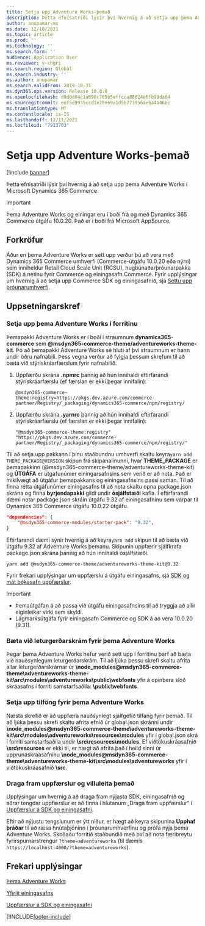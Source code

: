 ```yaml
---
title: Setja upp Adventure Works-þemað
description: Þetta efnisatriði lýsir því hvernig á að setja upp þema Adventure Works í Microsoft Dynamics 365 Commerce.
author: anupamar-ms
ms.date: 12/10/2021
ms.topic: article
ms.prod: ''
ms.technology: ''
ms.search.form: ''
audience: Application User
ms.reviewer: v-chgri
ms.search.region: Global
ms.search.industry: ''
ms.author: anupamar
ms.search.validFrom: 2019-10-31
ms.dyn365.ops.version: Release 10.0.8
ms.openlocfilehash: d9d0d04c1a698c765b5effcca88624e6fb99da64
ms.sourcegitcommit: eef5d9935ccd1e20e69a1d5b773956aeba4a46bc
ms.translationtype: MT
ms.contentlocale: is-IS
ms.lasthandoff: 12/11/2021
ms.locfileid: "7913703"
---
```

# <a name="install-the-adventure-works-theme"></a>Setja upp Adventure Works-þemað

[!include [banner](includes/banner.md)]

Þetta efnisatriði lýsir því hvernig á að setja upp þema Adventure Works í Microsoft Dynamics 365 Commerce. 

> [!IMPORTANT]
> Þema Adventure Works og einingar eru í boði frá og með Dynamics 365 Commerce útgáfu 10.0.20. Það er í boði frá Microsoft AppSource.

## <a name="prerequisites"></a>Forkröfur

Áður en þema Adventure Works er sett upp verður þú að vera með Dynamics 365 Commerce umhverfi (Commerce-útgáfu 10.0.20 eða nýrri) sem inniheldur Retail Cloud Scale Unit (RCSU), hugbúnaðarþróunarpakka (SDK) á netinu fyrir Commerce og einingasafn Commerce. Fyrir upplýsingar um hvernig á að setja upp Commerce SDK og einingasafnið, sjá [Settu upp þróunarumhverfi](e-commerce-extensibility/setup-dev-environment.md). 

## <a name="installation-steps"></a>Uppsetningarskref

### <a name="install-the-adventure-works-theme-in-your-application"></a>Setja upp þema Adventure Works í forritinu

Þemapakki Adventure Works er í boði í straumnum **dynamics365-commerce** sem **@msdyn365-commerce-theme/adventureworks-theme-kit**. Þó að þemapakki Adventure Works sé hluti af því straumnum er hann undir öðru nafnabili. Þess vegna verður að fylgja þessum skrefum til að bæta við stýriskráarfærslum fyrir nafnabilið.

1. Uppfærðu skrána **.npmrc** þannig að hún innihaldi eftirfarandi stýriskráarfærslu (ef færslan er ekki þegar innifalin):

    `@msdyn365-commerce-theme:registry=https://pkgs.dev.azure.com/commerce-partner/Registry/_packaging/dynamics365-commerce/npm/registry/`

1. Uppfærðu skrána **.yarnrc** þannig að hún innihaldi eftirfarandi stýriskráarfærslu (ef færslan er ekki þegar innifalin):

    `"@msdyn365-commerce-theme:registry" "https://pkgs.dev.azure.com/commerce-partner/Registry/_packaging/dynamics365-commerce/npm/registry/"`  
    
Til að setja upp pakkann í þínu staðbundnu umhverfi skaltu keyra`yarn add THEME_PACKAGE@VERSION` skipun frá skipanalínunni, hvar **THEME_PACKAGE** er þemapakkinn (@msdyn365-commerce-theme/adventureworks-theme-kit) og **ÚTGÁFA** er útgáfunúmer einingarsafnsins sem verið er að nota. Það er mikilvægt að útgáfur þemapakkans og einingasafnsins passi saman. Til að finna rétta útgáfunúmer einingasafns til að nota skaltu opna package.json skrána og finna **byrjendapakki** gildi undir **ósjálfstæði** kafla. Í eftirfarandi dæmi notar package.json skráin útgáfu 9.32 af einingasafninu sem varpar til Dynamics 365 Commerce útgáfu 10.0.22 útgáfu.  

```json
"dependencies": {
    "@msdyn365-commerce-modules/starter-pack": "9.32",
}
```

Eftirfarandi dæmi sýnir hvernig á að keyra`yarn add` skipun til að bæta við útgáfu 9.32 af Adventure Works þemanu. Skipunin uppfærir sjálfkrafa package.json skrána þannig að hún innihaldi ósjálfstæði.

`yarn add @msdyn365-commerce-theme/adventureworks-theme-kit@9.32`

Fyrir frekari upplýsingar um uppfærslu á útgáfu einingasafns, sjá [SDK og mát bókasafn uppfærslur](e-commerce-extensibility/sdk-updates.md). 

> [!IMPORTANT]
> - Þemaútgáfan á að passa við útgáfu einingasafnsins til að tryggja að allir eiginleikar virki sem skyldi. 
> - Lágmarksútgáfa fyrir einingasafn Commerce og SDK á að vera 10.0.20 (9.31). 

### <a name="add-the-font-files-for-the-adventure-works-theme"></a>Bæta við leturgerðarskrám fyrir þema Adventure Works

Þegar þema Adventure Works hefur verið sett upp í forritinu þarf að bæta við nauðsynlegum leturgerðarskrám. Til að ljúka þessu skrefi skaltu afrita allar leturgerðarskrárnar úr **\node_modules@msdyn365-commerce-theme\adventureworks-theme-kit\src\modules\adventureworks\public\webfonts** yfir á opinbera slóð skráasafns í forriti samstarfsaðila: **\public\webfonts**.

### <a name="set-up-the-resources-for-the-adventure-works-theme"></a>Setja upp tilföng fyrir þema Adventure Works

Næsta skrefið er að uppfæra nauðsynlegt sjálfgefið tilfang fyrir þemað. Til að ljúka þessu skrefi skaltu afrita efnið úr global.json skránni undir **\node_modules@msdyn365-commerce-theme\adventureworks-theme-kit\src\modules\adventureworks\resources\modules** yfir í global.json skrá í forriti samstarfsaðila undir **\src\resources\modules**. Ef viðtökuskráasafnið **\src\resources** er ekki til, er hægt að afrita það í heild sinni úr upprunaskráasafninu **\node_modules@msdyn365-commerce-theme\adventureworks-theme-kit\src\modules\adventureworks** yfir í viðtökuskráasafnið **\src**.

### <a name="pull-updates-and-validate-the-theme"></a>Draga fram uppfærslur og villuleita þemað

Upplýsingar um hvernig á að draga fram nýjasta SDK, einingasafnið og aðrar tengdar uppfærslur er að finna í hlutanum „Draga fram uppfærslur“ í [Uppfærslur á SDK og einingasafni](e-commerce-extensibility/sdk-updates.md#pull-updates).

Eftir að nýjustu tengslunum er ýtt niður, er hægt að keyra skipunina **Upphaf þráðar** til að ræsa hnútaþjóninn í þróunarumhverfinu og prófa nýja þema Adventure Works. Skoðaðu forritið staðbundið með því að nota færibreytu fyrirspurnarstrengur `?theme=adventureworks` (til dæmis `https://localhost:4000/?theme=adventureworks`).

## <a name="additional-resources"></a>Frekari upplýsingar

[Þema Adventure Works](adventure-works-theme.md)

[Yfirlit einingasafns](starter-kit-overview.md)

[Uppfærslur á SDK og einingasafni](e-commerce-extensibility/sdk-updates.md)

[!INCLUDE[footer-include](../includes/footer-banner.md)]
